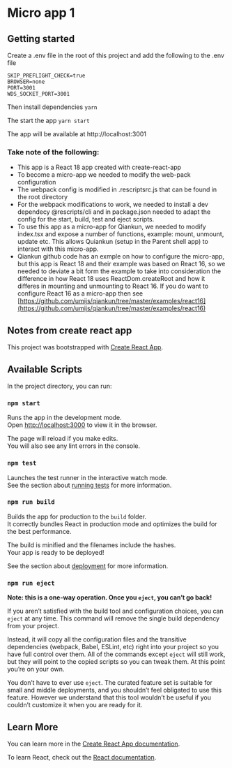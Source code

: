 # Micro app 1

## Getting started

Create a .env file in the root of this project and add the following to the .env file

```
SKIP_PREFLIGHT_CHECK=true
BROWSER=none
PORT=3001
WDS_SOCKET_PORT=3001

```

Then install dependencies `yarn`

The start the app `yarn start`

The app will be available at http://localhost:3001

### Take note of the following:

- This app is a React 18 app created with create-react-app
- To become a micro-app we needed to modify the web-pack configuration
- The webpack config is modified in .rescriptsrc.js that can be found in the root directory
- For the webpack modifications to work, we needed to install a dev dependecy @rescripts/cli and in package.json needed to adapt the config for the start, build, test and eject scripts.
- To use this app as a micro-app for Qiankun, we needed to modify index.tsx and expose a number of functions, example: mount, unmount, update etc. This allows Quiankun (setup in the Parent shell app) to interact with this micro-app.
- Qiankun github code has an exmple on how to configure the micro-app, but this app is React 18 and their example was based on React 16, so we needed to deviate a bit form the example to take into consideration the difference in how React 18 uses ReactDom.createRoot and how it differes in mounting and unmounting to React 16. If you do want to configure React 16 as a micro-app then see [https://github.com/umijs/qiankun/tree/master/examples/react16](https://github.com/umijs/qiankun/tree/master/examples/react16)


## Notes from create react app

This project was bootstrapped with [Create React App](https://github.com/facebook/create-react-app).

## Available Scripts

In the project directory, you can run:

### `npm start`

Runs the app in the development mode.\
Open [http://localhost:3000](http://localhost:3000) to view it in the browser.

The page will reload if you make edits.\
You will also see any lint errors in the console.

### `npm test`

Launches the test runner in the interactive watch mode.\
See the section about [running tests](https://facebook.github.io/create-react-app/docs/running-tests) for more information.

### `npm run build`

Builds the app for production to the `build` folder.\
It correctly bundles React in production mode and optimizes the build for the best performance.

The build is minified and the filenames include the hashes.\
Your app is ready to be deployed!

See the section about [deployment](https://facebook.github.io/create-react-app/docs/deployment) for more information.

### `npm run eject`

**Note: this is a one-way operation. Once you `eject`, you can’t go back!**

If you aren’t satisfied with the build tool and configuration choices, you can `eject` at any time. This command will remove the single build dependency from your project.

Instead, it will copy all the configuration files and the transitive dependencies (webpack, Babel, ESLint, etc) right into your project so you have full control over them. All of the commands except `eject` will still work, but they will point to the copied scripts so you can tweak them. At this point you’re on your own.

You don’t have to ever use `eject`. The curated feature set is suitable for small and middle deployments, and you shouldn’t feel obligated to use this feature. However we understand that this tool wouldn’t be useful if you couldn’t customize it when you are ready for it.

## Learn More

You can learn more in the [Create React App documentation](https://facebook.github.io/create-react-app/docs/getting-started).

To learn React, check out the [React documentation](https://reactjs.org/).
